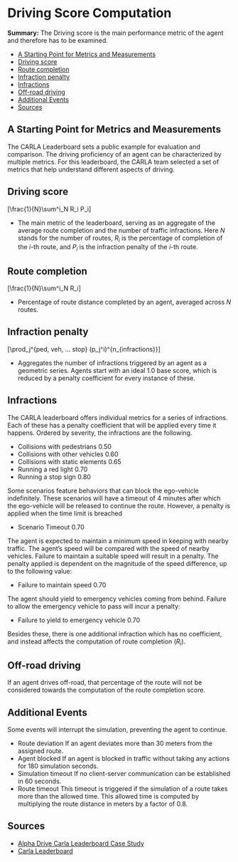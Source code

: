 # Driving Score Computation

**Summary:** The Driving score is the main performance metric of the agent and therefore has to be examined.

- [A Starting Point for Metrics and Measurements](#a-starting-point-for-metrics-and-measurements)
- [Driving score](#driving-score)
- [Route completion](#route-completion)
- [Infraction penalty](#infraction-penalty)
- [Infractions](#infractions)
- [Off-road driving](#off-road-driving)
- [Additional Events](#additional-events)
- [Sources](#sources)

## A Starting Point for Metrics and Measurements

The CARLA Leaderboard sets a public example for evaluation and comparison.
The driving proficiency of an agent can be characterized by multiple metrics. For this leaderboard, the CARLA team selected a set of metrics that help understand different aspects of driving.

## Driving score

\[\frac{1}{N}\sum^i_N R_i P_i\]

- The main metric of the leaderboard, serving as an aggregate of the average route completion and the number of traffic infractions. Here $N$ stands for the number of routes, $R_i$ is the percentage of completion of the $i$-th route, and $P_i$ is the infraction penalty of the $i$-th route.

## Route completion

\[\frac{1}{N}\sum^i_N R_i\]

- Percentage of route distance completed by an agent, averaged across $N$ routes.

## Infraction penalty

\[\prod_j^{ped, veh, ... stop} (p_j^i)^{n_{infractions}}\]

- Aggregates the number of infractions triggered by an agent as a geometric series. Agents start with an ideal 1.0 base score, which is reduced by a penalty coefficient for every instance of these.

## Infractions

The CARLA leaderboard offers individual metrics for a series of infractions. Each of these has a penalty coefficient that will be applied every time it happens. Ordered by severity, the infractions are the following.

- Collisions with pedestrians $0.50$
- Collisions with other vehicles $0.60$
- Collisions with static elements $0.65$
- Running a red light $0.70$
- Running a stop sign $0.80$

Some scenarios feature behaviors that can block the ego-vehicle indefinitely. These scenarios will have a timeout of 4 minutes after which the ego-vehicle will be released to continue the route. However, a penalty is applied when the time limit is breached

- Scenario Timeout $0.70$

The agent is expected to maintain a minimum speed in keeping with nearby traffic. The agent’s speed will be compared with the speed of nearby vehicles. Failure to maintain a suitable speed will result in a penalty.
The penalty applied is dependent on the magnitude of the speed difference, up to the following value:

- Failure to maintain speed $0.70$

The agent should yield to emergency vehicles coming from behind. Failure to allow the emergency vehicle to pass will incur a penalty:

- Failure to yield to emergency vehicle $0.70$

Besides these, there is one additional infraction which has no coefficient, and instead affects the computation of route completion $(R_i)$.

## Off-road driving

If an agent drives off-road, that percentage of the route will not be considered towards the computation of the route completion score.

## Additional Events

Some events will interrupt the simulation, preventing the agent to continue.

- Route deviation
If an agent deviates more than $30$ meters from the assigned route.
- Agent blocked
If an agent is blocked in traffic without taking any actions for $180$ simulation seconds.
- Simulation timeout
If no client-server communication can be established in $60$ seconds.
- Route timeout
This timeout is triggered if the simulation of a route takes more than the allowed time. This allowed time is computed by multiplying the route distance in meters by a factor of $0.8$.

## Sources

- [Alpha Drive Carla Leaderboard Case Study](https://alphadrive.ai/industries/automotive/carla-leaderboard-case-study/)
- [Carla Leaderboard](https://leaderboard.carla.org/)

